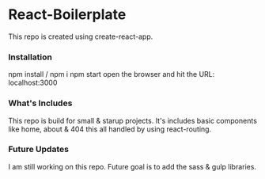 
# React-Boilerplate #

This repo is created using create-react-app.

### Installation ###
npm install / npm i
npm start
open the browser and hit the URL: localhost:3000

### What's Includes ###
This repo is build for small & starup projects. It's includes basic components like home, about & 404 this all handled by using react-routing.

### Future Updates ###
I am still working on this repo. Future goal is to add the sass & gulp libraries.
